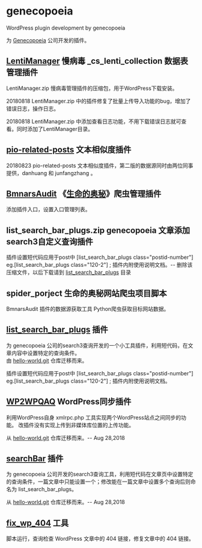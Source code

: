 # genecopoeia
WordPress plugin development by genecopoeia

为 [Genecopoeia](https://www.genecopoeia.com/) 公司开发的插件。

## [LentiManager](https://github.com/huimingdeng/genecopoeia/tree/master/LentiManager) 慢病毒 _cs_lenti_collection 数据表管理插件 ##
LentiManager.zip 慢病毒管理插件的压缩包，用于WordPress下载安装。

20180818 LentiManager.zip 中的插件修复了批量上传导入功能的bug，增加了错误日志，操作日志。

20180818 LentiManager.zip 中添加查看日志功能，不用下载错误日志就可查看。同时添加了LentiManager目录。

## [pio-related-posts](https://github.com/huimingdeng/genecopoeia/tree/master/pio-related-posts) 文本相似度插件 ##

20180823 pio-related-posts 文本相似度插件，第二版的数据源同时由两位同事提供，danhuang 和 junfangzhang 。

## [BmnarsAudit](https://github.com/huimingdeng/genecopoeia/tree/master/BmnarsAudit) 《[生命的奥秘](http://www.lifeomics.com/)》爬虫管理插件 ##
添加插件入口，设置入口管理列表。

## list_search_bar_plugs.zip genecopoeia 文章添加search3自定义查询插件 ##
插件设置短代码应用于post中 [list_search_bar_plugs class="postid-number"] eg.[list_search_bar_plugs class="120-2"] ; 插件内附使用说明文档。-- 删除该压缩文件，以后下载请到 [list_search_bar_plugs](https://github.com/huimingdeng/genecopoeia/tree/master/list_search_bar_plugs) 目录
## spider_porject 生命的奥秘网站爬虫项目脚本 ##
BmnarsAudit 插件的数据源获取工具 Python爬虫获取目标网站数据。

## [list_search_bar_plugs](https://github.com/huimingdeng/genecopoeia/tree/master/list_search_bar_plugs) 插件 ##
为 genecopoeia 公司的search3查询开发的一个小工具插件，利用短代码，在文章内容中设置特定的查询条件。<br>
由 [hello-world.git](https://github.com/huimingdeng/hello-world) 仓库迁移而来。

插件设置短代码应用于post中 [list_search_bar_plugs class="postid-number"] eg.[list_search_bar_plugs class="120-2"] ; 插件内附使用说明文档。

## [WP2WPQAQ](https://github.com/huimingdeng/genecopoeia/tree/master/WP2WPQAQ) WordPress同步插件 ##
利用WordPress自身 xmlrpc.php 工具实现两个WordPress站点之间同步的功能。 改插件没有实现上传到非媒体库位置的上传功能。

从 [hello-world.git](https://github.com/huimingdeng/hello-world) 仓库迁移而来。-- Aug 28,2018

## [searchBar](https://github.com/huimingdeng/genecopoeia/tree/master/searchBar) 插件 ##
为 genecopoeia 公司开发的search3查询工具，利用短代码在文章页中设置特定的查询条件，一篇文章中只能设置一个；修改能在一篇文章中设置多个查询后则命名为 list_search_bar_plugs。

从 [hello-world.git](https://github.com/huimingdeng/hello-world) 仓库迁移而来。-- Aug 28,2018

## [fix_wp_404](https://github.com/huimingdeng/genecopoeia/tree/master/fix_wp_404) 工具 ##
脚本运行，查询检查 WordPress 文章中的 404 链接，修复文章中的 404 链接。
